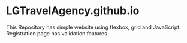 # LGTravelAgency.github.io

This Repository has simple website using flexbox, grid and JavaScript. Registration page has validation features